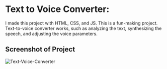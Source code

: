 # Text to Voice Converter:
I made this project with HTML, CSS, and JS. This is a fun-making project. Text-to-voice converter works, such as analyzing the text, synthesizing the speech, and adjusting the voice parameters.
## Screenshot of Project
![Text-Voice-Converter](https://github.com/user-attachments/assets/088785e9-07b6-4035-aacb-51ec8c878243)

